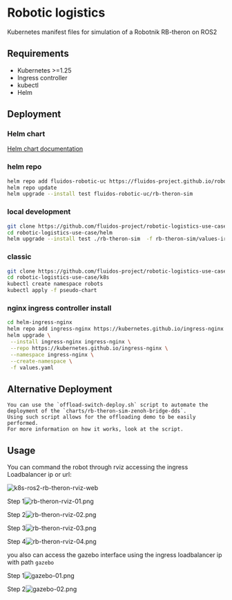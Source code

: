 # Robotic logistics

Kubernetes manifest files for simulation of a Robotnik RB-theron on ROS2

## Requirements

- Kubernetes >=1.25
- Ingress controller
- kubectl
- Helm

## Deployment

### Helm chart

[Helm chart documentation](charts/rb-theron-sim/README.md)

### helm repo

```bash
helm repo add fluidos-robotic-uc https://fluidos-project.github.io/robotic-logistics-use-case
helm repo update
helm upgrade --install test fluidos-robotic-uc/rb-theron-sim
```

### local development

```bash
git clone https://github.com/fluidos-project/robotic-logistics-use-case.git
cd robotic-logistics-use-case/helm
helm upgrade --install test ./rb-theron-sim  -f rb-theron-sim/values-iron-zenoh.yaml
```

### classic

```bash
git clone https://github.com/fluidos-project/robotic-logistics-use-case.git
cd robotic-logistics-use-case/k8s
kubectl create namespace robots
kubectl apply -f pseudo-chart
```

### nginx ingress controller install
```bash
cd helm-ingress-nginx
helm repo add ingress-nginx https://kubernetes.github.io/ingress-nginx
helm upgrade \
 --install ingress-nginx ingress-nginx \
 --repo https://kubernetes.github.io/ingress-nginx \
 --namespace ingress-nginx \
 --create-namespace \
 -f values.yaml
```


## Alternative Deployment
```
You can use the `offload-switch-deploy.sh` script to automate the deployment of the `charts/rb-theron-sim-zenoh-bridge-dds`.
Using such script allows for the offloading demo to be easily performed.
For more information on how it works, look at the script.
```

## Usage

You can command the robot through rviz accessing the ingress Loadbalancer ip or url:

![k8s-ros2-rb-theron-rviz-web](doc/k8s-ros2-rb-theron-rviz-web.gif)

Step 1![rb-theron-rviz-01.png](doc/rb-theron-rviz-01.png)

Step 2![rb-theron-rviz-02.png](doc/rb-theron-rviz-02.png)

Step 3![rb-theron-rviz-03.png](doc/rb-theron-rviz-03.png)

Step 4![rb-theron-rviz-04.png](doc/rb-theron-rviz-04.png)

you also can access the gazebo interface using the ingress loadbalancer ip with path `gazebo`

Step 1![gazebo-01.png](doc/gazebo-01.png)

Step 2![gazebo-02.png](doc/gazebo-02.png)